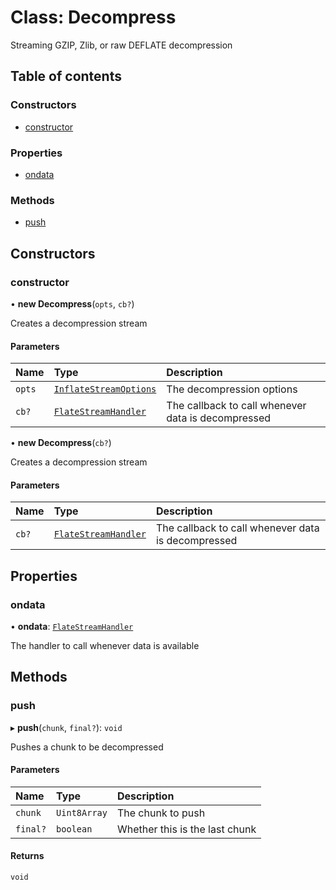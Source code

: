# Class: Decompress

Streaming GZIP, Zlib, or raw DEFLATE decompression

## Table of contents

### Constructors

- [constructor](Decompress.md#constructor)

### Properties

- [ondata](Decompress.md#ondata)

### Methods

- [push](Decompress.md#push)

## Constructors

### constructor

• **new Decompress**(`opts`, `cb?`)

Creates a decompression stream

#### Parameters

| Name | Type | Description |
| :------ | :------ | :------ |
| `opts` | [`InflateStreamOptions`](../interfaces/InflateStreamOptions.md) | The decompression options |
| `cb?` | [`FlateStreamHandler`](../README.md#flatestreamhandler) | The callback to call whenever data is decompressed |

• **new Decompress**(`cb?`)

Creates a decompression stream

#### Parameters

| Name | Type | Description |
| :------ | :------ | :------ |
| `cb?` | [`FlateStreamHandler`](../README.md#flatestreamhandler) | The callback to call whenever data is decompressed |

## Properties

### ondata

• **ondata**: [`FlateStreamHandler`](../README.md#flatestreamhandler)

The handler to call whenever data is available

## Methods

### push

▸ **push**(`chunk`, `final?`): `void`

Pushes a chunk to be decompressed

#### Parameters

| Name | Type | Description |
| :------ | :------ | :------ |
| `chunk` | `Uint8Array` | The chunk to push |
| `final?` | `boolean` | Whether this is the last chunk |

#### Returns

`void`
